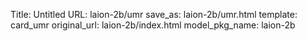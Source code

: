 Title: Untitled
URL: laion-2b/umr
save_as: laion-2b/umr.html
template: card_umr
original_url: laion-2b/index.html
model_pkg_name: laion-2b

